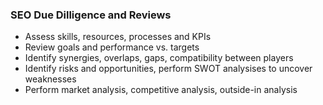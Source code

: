 ### SEO Due Dilligence and Reviews
- Assess skills, resources, processes and KPIs
- Review goals and performance vs. targets
- Identify synergies, overlaps, gaps, compatibility between players
- Identify risks and opportunities, perform SWOT analysises to uncover weaknesses
- Perform market analysis, competitive analysis, outside-in analysis